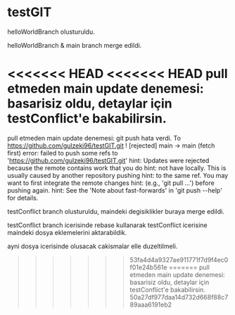 # testGIT

helloWorldBranch olusturuldu.

helloWorldBranch & main branch merge edildi. 

<<<<<<< HEAD
<<<<<<< HEAD
pull etmeden main update denemesi: basarisiz oldu, detaylar için testConflict'e bakabilirsin.
=======
pull etmeden main update denemesi: git push hata verdi.
  To https://github.com/gulzeki96/testGIT.git
   ! [rejected]        main -> main (fetch first)
  error: failed to push some refs to 'https://github.com/gulzeki96/testGIT.git'
  hint: Updates were rejected because the remote contains work that you do
  hint: not have locally. This is usually caused by another repository pushing
  hint: to the same ref. You may want to first integrate the remote changes
  hint: (e.g., 'git pull ...') before pushing again.
  hint: See the 'Note about fast-forwards' in 'git push --help' for details.

testConflict branch olusturuldu, maindeki degisiklikler buraya merge edildi.

testConflict branch icerisinde rebase kullanarak testConflict icerisine maindeki dosya eklemelerini aktarabildik.

ayni dosya icerisinde olusacak cakismalar elle duzeltilmeli.
>>>>>>> 53fa4d4a9327ae911771f7d9f4ec0f01e24b561e
=======
pull etmeden main update denemesi: basarisiz oldu, detaylar için testConflict'e bakabilirsin. 
>>>>>>> 50a27df977daa14d732d668f88c789aaa6191eb2
